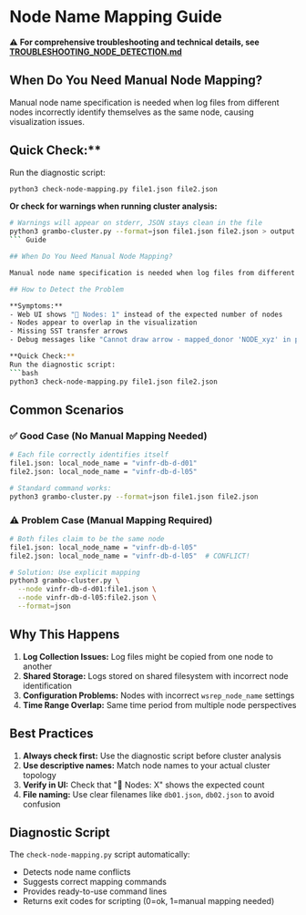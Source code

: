 # Node Name Mapping Guide

⚠️ **For comprehensive troubleshooting and technical details, see [TROUBLESHOOTING_NODE_DETECTION.md](TROUBLESHOOTING_NODE_DETECTION.md)**

## When Do You Need Manual Node Mapping?

Manual node name specification is needed when log files from different nodes incorrectly identify themselves as the same node, causing visualization issues.

## Quick Check:**
Run the diagnostic script:
```bash
python3 check-node-mapping.py file1.json file2.json
```

**Or check for warnings when running cluster analysis:**
```bash
# Warnings will appear on stderr, JSON stays clean in the file
python3 grambo-cluster.py --format=json file1.json file2.json > output.json
``` Guide

## When Do You Need Manual Node Mapping?

Manual node name specification is needed when log files from different nodes incorrectly identify themselves as the same node, causing visualization issues.

## How to Detect the Problem

**Symptoms:**
- Web UI shows "🧭 Nodes: 1" instead of the expected number of nodes
- Nodes appear to overlap in the visualization
- Missing SST transfer arrows
- Debug messages like "Cannot draw arrow - mapped_donor 'NODE_xyz' in positions: False"

**Quick Check:**
Run the diagnostic script:
```bash
python3 check-node-mapping.py file1.json file2.json
```

## Common Scenarios

### ✅ Good Case (No Manual Mapping Needed)
```bash
# Each file correctly identifies itself
file1.json: local_node_name = "vinfr-db-d-d01"
file2.json: local_node_name = "vinfr-db-d-l05"

# Standard command works:
python3 grambo-cluster.py --format=json file1.json file2.json
```

### ⚠️ Problem Case (Manual Mapping Required)
```bash
# Both files claim to be the same node
file1.json: local_node_name = "vinfr-db-d-l05"  
file2.json: local_node_name = "vinfr-db-d-l05"  # CONFLICT!

# Solution: Use explicit mapping
python3 grambo-cluster.py \
  --node vinfr-db-d-d01:file1.json \
  --node vinfr-db-d-l05:file2.json \
  --format=json
```

## Why This Happens

1. **Log Collection Issues:** Log files might be copied from one node to another
2. **Shared Storage:** Logs stored on shared filesystem with incorrect node identification
3. **Configuration Problems:** Nodes with incorrect `wsrep_node_name` settings
4. **Time Range Overlap:** Same time period from multiple node perspectives

## Best Practices

1. **Always check first:** Use the diagnostic script before cluster analysis
2. **Use descriptive names:** Match node names to your actual cluster topology
3. **Verify in UI:** Check that "🧭 Nodes: X" shows the expected count
4. **File naming:** Use clear filenames like `db01.json`, `db02.json` to avoid confusion

## Diagnostic Script

The `check-node-mapping.py` script automatically:
- Detects node name conflicts
- Suggests correct mapping commands
- Provides ready-to-use command lines
- Returns exit codes for scripting (0=ok, 1=manual mapping needed)
